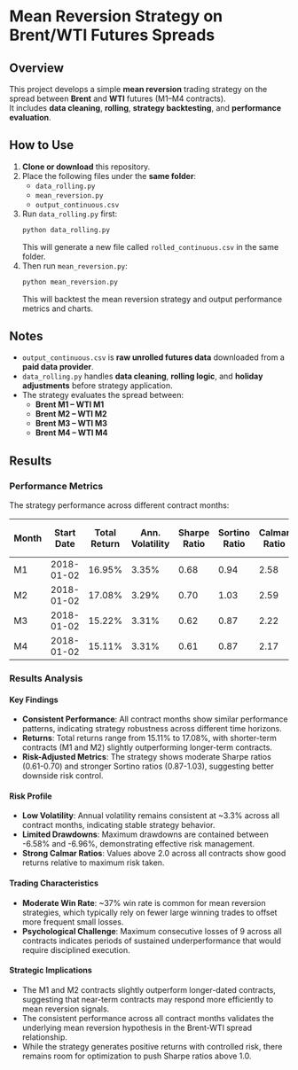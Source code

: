 # Mean Reversion Strategy on Brent/WTI Futures Spreads
## Overview
This project develops a simple **mean reversion** trading strategy on the spread between **Brent** and **WTI** futures (M1–M4 contracts).  
It includes **data cleaning**, **rolling**, **strategy backtesting**, and **performance evaluation**.
## How to Use
1. **Clone or download** this repository.
2. Place the following files under the **same folder**:
   - `data_rolling.py`
   - `mean_reversion.py`
   - `output_continuous.csv`
3. Run `data_rolling.py` first:
   ```bash
   python data_rolling.py
   ```
   This will generate a new file called `rolled_continuous.csv` in the same folder.
4. Then run `mean_reversion.py`:
   ```bash
   python mean_reversion.py
   ```
   This will backtest the mean reversion strategy and output performance metrics and charts.
## Notes
- `output_continuous.csv` is **raw unrolled futures data** downloaded from a **paid data provider**.
- `data_rolling.py` handles **data cleaning**, **rolling logic**, and **holiday adjustments** before strategy application.
- The strategy evaluates the spread between:
  - **Brent M1 – WTI M1**
  - **Brent M2 – WTI M2**
  - **Brent M3 – WTI M3**
  - **Brent M4 – WTI M4**
## Results
### Performance Metrics
The strategy performance across different contract months:

| Month | Start Date  | Total Return | Ann. Volatility | Sharpe Ratio | Sortino Ratio | Calmar Ratio | Win Rate (%) | Max Cons. Losses | Max Drawdown |
|-------|-------------|--------------|----------------|--------------|---------------|--------------|--------------|------------------|--------------|
| M1    | 2018-01-02  | 16.95%       | 3.35%          | 0.68         | 0.94          | 2.58         | 37.76        | 9                | -6.58%       |
| M2    | 2018-01-02  | 17.08%       | 3.29%          | 0.70         | 1.03          | 2.59         | 37.59        | 9                | -6.60%       |
| M3    | 2018-01-02  | 15.22%       | 3.31%          | 0.62         | 0.87          | 2.22         | 36.69        | 9                | -6.85%       |
| M4    | 2018-01-02  | 15.11%       | 3.31%          | 0.61         | 0.87          | 2.17         | 37.41        | 9                | -6.96%       |

### Results Analysis

#### Key Findings
- **Consistent Performance**: All contract months show similar performance patterns, indicating strategy robustness across different time horizons.
- **Returns**: Total returns range from 15.11% to 17.08%, with shorter-term contracts (M1 and M2) slightly outperforming longer-term contracts.
- **Risk-Adjusted Metrics**: The strategy shows moderate Sharpe ratios (0.61-0.70) and stronger Sortino ratios (0.87-1.03), suggesting better downside risk control.

#### Risk Profile
- **Low Volatility**: Annual volatility remains consistent at ~3.3% across all contract months, indicating stable strategy behavior.
- **Limited Drawdowns**: Maximum drawdowns are contained between -6.58% and -6.96%, demonstrating effective risk management.
- **Strong Calmar Ratios**: Values above 2.0 across all contracts show good returns relative to maximum risk taken.

#### Trading Characteristics
- **Moderate Win Rate**: ~37% win rate is common for mean reversion strategies, which typically rely on fewer large winning trades to offset more frequent small losses.
- **Psychological Challenge**: Maximum consecutive losses of 9 across all contracts indicates periods of sustained underperformance that would require disciplined execution.

#### Strategic Implications
- The M1 and M2 contracts slightly outperform longer-dated contracts, suggesting that near-term contracts may respond more efficiently to mean reversion signals.
- The consistent performance across all contract months validates the underlying mean reversion hypothesis in the Brent-WTI spread relationship.
- While the strategy generates positive returns with controlled risk, there remains room for optimization to push Sharpe ratios above 1.0.
